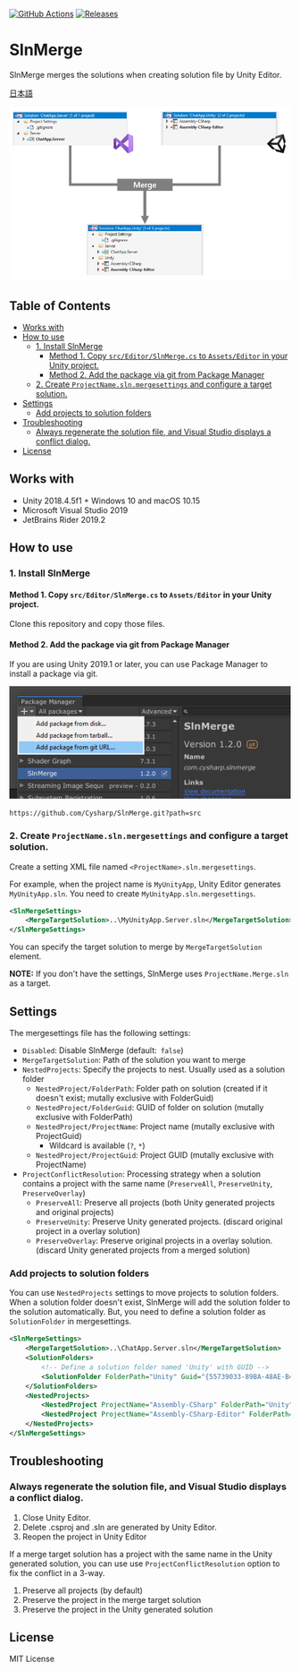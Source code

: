 [![GitHub Actions](https://github.com/Cysharp/SlnMerge/workflows/Build-Debug/badge.svg)](https://github.com/Cysharp/SlnMerge/actions) [![Releases](https://img.shields.io/github/release/Cysharp/SlnMerge.svg)](https://github.com/Cysharp/SlnMerge/releases)

# SlnMerge

SlnMerge merges the solutions when creating solution file by Unity Editor.

[日本語](README.ja.md)

![](docs/images/SlnMerge-Image-01.png)

<!-- START doctoc generated TOC please keep comment here to allow auto update -->
<!-- DON'T EDIT THIS SECTION, INSTEAD RE-RUN doctoc TO UPDATE -->
## Table of Contents

- [Works with](#works-with)
- [How to use](#how-to-use)
  - [1. Install SlnMerge](#1-install-slnmerge)
    - [Method 1. Copy `src/Editor/SlnMerge.cs` to `Assets/Editor` in your Unity project.](#method-1-copy-srceditorslnmergecs-to-assetseditor-in-your-unity-project)
    - [Method 2. Add the package via git from Package Manager](#method-2-add-the-package-via-git-from-package-manager)
  - [2. Create `ProjectName.sln.mergesettings` and configure a target solution.](#2-create-projectnameslnmergesettings-and-configure-a-target-solution)
- [Settings](#settings)
  - [Add projects to solution folders](#add-projects-to-solution-folders)
- [Troubleshooting](#troubleshooting)
  - [Always regenerate the solution file, and Visual Studio displays a conflict dialog.](#always-regenerate-the-solution-file-and-visual-studio-displays-a-conflict-dialog)
- [License](#license)

<!-- END doctoc generated TOC please keep comment here to allow auto update -->

## Works with
- Unity 2018.4.5f1 + Windows 10 and macOS 10.15
- Microsoft Visual Studio 2019
- JetBrains Rider 2019.2

## How to use

### 1. Install SlnMerge
#### Method 1. Copy `src/Editor/SlnMerge.cs` to `Assets/Editor` in your Unity project.
Clone this repository and copy those files.

#### Method 2. Add the package via git from Package Manager
If you are using Unity 2019.1 or later, you can use Package Manager to install a package via git.

![](docs/images/SlnMerge-Image-02.png)

```
https://github.com/Cysharp/SlnMerge.git?path=src
```

### 2. Create `ProjectName.sln.mergesettings` and configure a target solution.
Create a setting XML file named `<ProjectName>.sln.mergesettings`.

For example, when the project name is `MyUnityApp`, Unity Editor generates `MyUnityApp.sln`. You need to create `MyUnityApp.sln.mergesettings`.

```xml
<SlnMergeSettings>
    <MergeTargetSolution>..\MyUnityApp.Server.sln</MergeTargetSolution>
</SlnMergeSettings>
```

You can specify the target solution to merge by `MergeTargetSolution` element.

**NOTE:** If you don't have the settings, SlnMerge uses `ProjectName.Merge.sln` as a target.

## Settings

The mergesettings file has the following settings:

- `Disabled`: Disable SlnMerge (default:` false`)
- `MergeTargetSolution`: Path of the solution you want to merge
- `NestedProjects`: Specify the projects to nest. Usually used as a solution folder
    - `NestedProject/FolderPath`: Folder path on solution (created if it doesn't exist; mutally exclusive with FolderGuid)
    - `NestedProject/FolderGuid`: GUID of folder on solution (mutally exclusive with FolderPath)
    - `NestedProject/ProjectName`: Project name (mutally exclusive with ProjectGuid)
        - Wildcard is available (`?`, `*`)
    - `NestedProject/ProjectGuid`: Project GUID (mutally exclusive with ProjectName)
- `ProjectConflictResolution`: Processing strategy when a solution contains a project with the same name (`PreserveAll`, `PreserveUnity`, `PreserveOverlay`)
    - `PreserveAll`: Preserve all projects (both Unity generated projects and original projects)
    - `PreserveUnity`: Preserve Unity generated projects. (discard original project in a overlay solution)
    - `PreserveOverlay`: Preserve original projects in a overlay solution. (discard Unity generated projects from a merged solution)

### Add projects to solution folders
You can use `NestedProjects` settings to move projects to solution folders.
When a solution folder doesn't exist, SlnMerge will add the solution folder to the solution automatically. But, you need to define a solution folder as `SolutionFolder` in mergesettings.

```xml
<SlnMergeSettings>
    <MergeTargetSolution>..\ChatApp.Server.sln</MergeTargetSolution>
    <SolutionFolders>
        <!-- Define a solution folder named 'Unity' with GUID -->
        <SolutionFolder FolderPath="Unity" Guid="{55739033-89BA-48AE-B482-843AFD452468}"/>
    </SolutionFolders>
    <NestedProjects>
        <NestedProject ProjectName="Assembly-CSharp" FolderPath="Unity" />
        <NestedProject ProjectName="Assembly-CSharp-Editor" FolderPath="Unity" />
    </NestedProjects>
</SlnMergeSettings>
```

## Troubleshooting
### Always regenerate the solution file, and Visual Studio displays a conflict dialog.
1. Close Unity Editor.
2. Delete .csproj and .sln are generated by Unity Editor.
3. Reopen the project in Unity Editor

If a merge target solution has a project with the same name in the Unity generated solution, you can use use `ProjectConflictResolution` option to fix the conflict in a 3-way.

1. Preserve all projects (by default)
2. Preserve the project in the merge target solution
3. Preserve the project in the Unity generated solution

## License
MIT License

